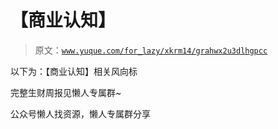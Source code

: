 # 【商业认知】

> 原文：[`www.yuque.com/for_lazy/xkrm14/grahwx2u3dlhgpcc`](https://www.yuque.com/for_lazy/xkrm14/grahwx2u3dlhgpcc)



以下为：【商业认知】相关风向标



完整生财周报见懒人专属群~



公众号懒人找资源，懒人专属群分享

